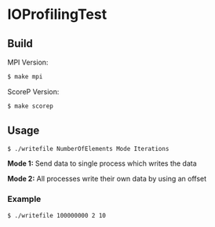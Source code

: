 # IOProfilingTest

## Build
MPI Version:
```sh
$ make mpi
```
ScoreP Version:
```sh
$ make scorep
```

## Usage
```sh
$ ./writefile NumberOfElements Mode Iterations
```
**Mode 1:** Send data to single process which writes the data

**Mode 2:** All processes write their own data by using an offset

### Example
```sh
$ ./writefile 100000000 2 10
```
